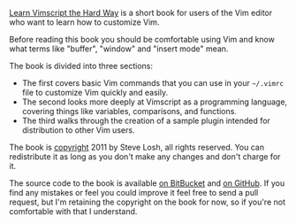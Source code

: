 [Learn Vimscript the Hard Way][book] is a short book for users of the Vim editor
who want to learn how to customize Vim.

Before reading this book you should be comfortable using Vim and know what terms
like "buffer", "window" and "insert mode" mean.

The book is divided into three sections:

* The first covers basic Vim commands that you can use in your `~/.vimrc` file
  to customize Vim quickly and easily.
* The second looks more deeply at Vimscript as a programming language, covering
  things like variables, comparisons, and functions.
* The third walks through the creation of a sample plugin intended for
  distribution to other Vim users.

The book is [copyright][license] 2011 by Steve Losh, all rights reserved.  You
can redistribute it as long as you don't make any changes and don't charge for
it.

The source code to the book is available [on BitBucket][hg] and [on
GitHub][git].  If you find any mistakes or feel you could improve it feel free
to send a pull request, but I'm retaining the copyright on the book for now, so
if you're not comfortable with that I understand.

[book]: /
[hg]: http://bitbucket.org/sjl/learnvimscriptthehardway/
[git]: http://github.com/sjl/learnvimscriptthehardway/
[license]: /license.html
